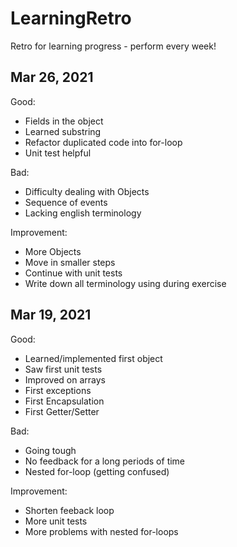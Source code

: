# LearningRetro
Retro for learning progress - perform every week!

## Mar 26, 2021
Good:
- Fields in the object
- Learned substring
- Refactor duplicated code into for-loop
- Unit test helpful

Bad:
- Difficulty dealing with Objects
- Sequence of events
- Lacking english terminology

Improvement:
- More Objects
- Move in smaller steps
- Continue with unit tests
- Write down all terminology using during exercise


## Mar 19, 2021
Good:
- Learned/implemented first object
- Saw first unit tests
- Improved on arrays
- First exceptions
- First Encapsulation
- First Getter/Setter

Bad:
- Going tough
- No feedback for a long periods of time
- Nested for-loop (getting confused)

Improvement:
- Shorten feeback loop
- More unit tests
- More problems with nested for-loops
